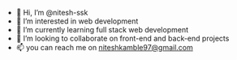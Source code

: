 - 👋 Hi, I’m @nitesh-ssk
- 👀 I’m interested in web development
- 🌱 I’m currently learning full stack web development
- 💞️ I’m looking to collaborate on front-end and back-end projects
- 📫 you can reach me on niteshkamble97@gmail.com  

<!---
nitesh-ssk/nitesh-ssk is a ✨ special ✨ repository because its `README.md` (this file) appears on your GitHub profile.
You can click the Preview link to take a look at your changes.
--->
